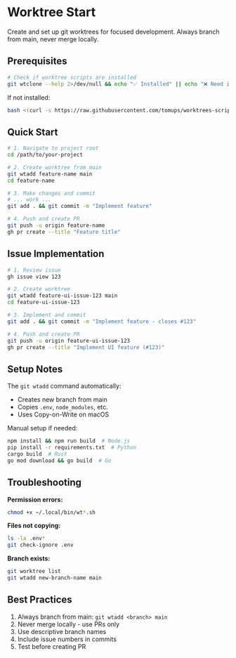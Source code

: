 # Worktree Start

Create and set up git worktrees for focused development. Always branch from main, never merge locally.

## Prerequisites

```bash
# Check if worktree scripts are installed
git wtclone --help 2>/dev/null && echo "✅ Installed" || echo "❌ Need install"
```

If not installed:
```bash
bash <(curl -s https://raw.githubusercontent.com/tomups/worktrees-scripts/main/install.sh)
```

## Quick Start

```bash
# 1. Navigate to project root
cd /path/to/your-project

# 2. Create worktree from main
git wtadd feature-name main
cd feature-name

# 3. Make changes and commit
# ... work ...
git add . && git commit -m "Implement feature"

# 4. Push and create PR
git push -u origin feature-name
gh pr create --title "Feature title"
```

## Issue Implementation

```bash
# 1. Review issue
gh issue view 123

# 2. Create worktree
git wtadd feature-ui-issue-123 main
cd feature-ui-issue-123

# 3. Implement and commit
git add . && git commit -m "Implement feature - closes #123"

# 4. Push and create PR
git push -u origin feature-ui-issue-123
gh pr create --title "Implement UI feature (#123)"
```

## Setup Notes

The `git wtadd` command automatically:
- Creates new branch from main
- Copies `.env`, `node_modules`, etc.
- Uses Copy-on-Write on macOS

Manual setup if needed:
```bash
npm install && npm run build  # Node.js
pip install -r requirements.txt  # Python
cargo build  # Rust
go mod download && go build  # Go
```

## Troubleshooting

**Permission errors:**
```bash
chmod +x ~/.local/bin/wt*.sh
```

**Files not copying:**
```bash
ls -la .env*
git check-ignore .env
```

**Branch exists:**
```bash
git worktree list
git wtadd new-branch-name main
```

## Best Practices

1. Always branch from main: `git wtadd <branch> main`
2. Never merge locally - use PRs only
3. Use descriptive branch names
4. Include issue numbers in commits
5. Test before creating PR

